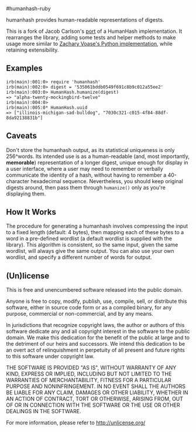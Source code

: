 #humanhash-ruby

humanhash provides human-readable representations of digests. 

This is a fork of Jacob Carlson's [port](https://github.com/jacobwcarlson/humanhash-ruby) 
of a HumanHash implementation. It rearranges the library, adding some tests
and helper methods to make usage more similar to [Zachary Voase's Python
implementation](https://github.com/zacharyvoase/humanhash), while retaining extensibility.

## Examples

    irb(main):001:0> require 'humanhash'
    irb(main):002:0> digest = '535061bddb0549f691c8b9c012a55ee2'
    irb(main):003:0> HumanHash.humanize(digest)
    => "alpha-twenty-mockingbird-twelve"
    irb(main):004:0>
    irb(main):005:0* HumanHash.uuid
    => ["illinois-michigan-sad-bulldog", "7030c321-c015-4f84-88df-8da92138831b"]

## Caveats

Don't store the humanhash output, as its statistical uniqueness is only
256^words. Its intended use is as a human-readable (and, most
importantly, **memorable**) representation of a longer digest, unique enough
for display in a user interface, where a user may need to remember or verbally
communicate the identity of a hash, without having to remember a 40-character
hexadecimal sequence. Nevertheless, you should keep original digests around,
then pass them through `humanize()` only as you're displaying them.


## How It Works

The procedure for generating a humanhash involves compressing the input to a
fixed length (default: 4 bytes), then mapping each of these bytes to a word in
a pre-defined wordlist (a default wordlist is supplied with the library). This
algorithm is consistent, so the same input, given the same wordlist, will
always give the same output. You can also use your own wordlist, and specify a
different number of words for output.


## (Un)license

This is free and unencumbered software released into the public domain.

Anyone is free to copy, modify, publish, use, compile, sell, or distribute this
software, either in source code form or as a compiled binary, for any purpose,
commercial or non-commercial, and by any means.

In jurisdictions that recognize copyright laws, the author or authors of this
software dedicate any and all copyright interest in the software to the public
domain. We make this dedication for the benefit of the public at large and to
the detriment of our heirs and successors. We intend this dedication to be an
overt act of relinquishment in perpetuity of all present and future rights to
this software under copyright law.

THE SOFTWARE IS PROVIDED "AS IS", WITHOUT WARRANTY OF ANY KIND, EXPRESS OR
IMPLIED, INCLUDING BUT NOT LIMITED TO THE WARRANTIES OF MERCHANTABILITY, FITNESS
FOR A PARTICULAR PURPOSE AND NONINFRINGEMENT. IN NO EVENT SHALL THE AUTHORS BE
LIABLE FOR ANY CLAIM, DAMAGES OR OTHER LIABILITY, WHETHER IN AN ACTION OF
CONTRACT, TORT OR OTHERWISE, ARISING FROM, OUT OF OR IN CONNECTION WITH THE
SOFTWARE OR THE USE OR OTHER DEALINGS IN THE SOFTWARE.

For more information, please refer to <http://unlicense.org/>
